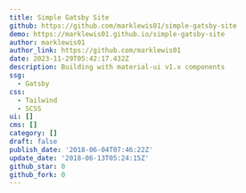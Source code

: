 ```yaml
---
title: Simple Gatsby Site
github: https://github.com/marklewis01/simple-gatsby-site
demo: https://marklewis01.github.io/simple-gatsby-site
author: marklewis01
author_link: https://github.com/marklewis01
date: 2023-11-29T05:42:17.432Z
description: Building with material-ui v1.x components
ssg:
  - Gatsby
css:
  - Tailwind
  - SCSS
ui: []
cms: []
category: []
draft: false
publish_date: '2018-06-04T07:46:22Z'
update_date: '2018-06-13T05:24:15Z'
github_star: 0
github_fork: 0
---
```


